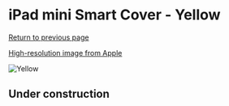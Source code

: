 # iPad mini Smart Cover - Yellow

[Return to previous page](/ipad_mini)

[High-resolution image from Apple](https://store.storeimages.cdn-apple.com/8756/as-images.apple.com/is/MF063?wid=4500&hei=4500&fmt=png)

<div style="width: 512px"><img src="/almost_uncompressed/MF063.webp" alt="Yellow"></div>

## Under construction

